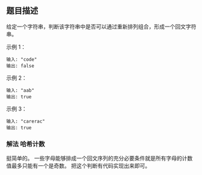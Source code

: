 ## 题目描述
给定一个字符串，判断该字符串中是否可以通过重新排列组合，形成一个回文字符串。

示例 1：
```
输入: "code"
输出: false
```
示例 2：
```
输入: "aab"
输出: true
```
示例 3：
```
输入: "carerac"
输出: true
```

### 解法 哈希计数
挺简单的。
一些字母能够排成一个回文序列的充分必要条件就是所有字母的计数值最多只能有一个是奇数。
把这个判断有代码实现出来即可。